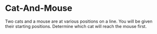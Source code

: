 # Cat-And-Mouse
Two cats and a mouse are at various positions on a line. You will be given their starting positions. 
Determine which cat will reach the mouse first.
